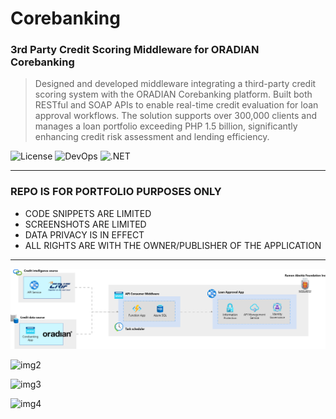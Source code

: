 # Corebanking
### 3rd Party Credit Scoring Middleware for ORADIAN Corebanking
> Designed and developed middleware integrating a third-party credit
            scoring system with the ORADIAN Corebanking platform. Built both
            RESTful and SOAP APIs to enable real-time credit evaluation for loan
            approval workflows. The solution supports over 300,000 clients and
            manages a loan portfolio exceeding PHP 1.5 billion, significantly
            enhancing credit risk assessment and lending efficiency.

![License](https://img.shields.io/badge/license-Apache--2.0-red.svg)
![DevOps](https://img.shields.io/badge/Azure-DevOps-8A2BE2)
![.NET](https://img.shields.io/badge/.NET%20Framework-4.7-gold)

---

### REPO IS FOR PORTFOLIO PURPOSES ONLY
- CODE SNIPPETS ARE LIMITED
- SCREENSHOTS ARE LIMITED
- DATA PRIVACY IS IN EFFECT
- ALL RIGHTS ARE WITH THE OWNER/PUBLISHER OF THE APPLICATION

---

![img1](https://github.com/polljii/corebanking/blob/main/corebanking1.png)

![img2](https://github.com/polljii/corebanking/blob/main/corebanking2.png)

![img3](https://github.com/polljii/corebanking/blob/main/corebanking3.png)

![img4](https://github.com/polljii/corebanking/blob/main/corebanking4.png)
